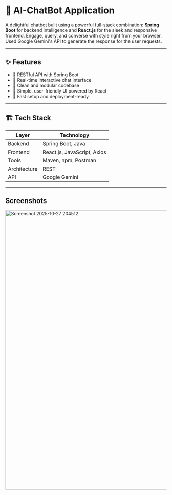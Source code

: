 


# 🤖 AI-ChatBot Application

A delightful chatbot built using a powerful full-stack combination: **Spring Boot** for backend intelligence and **React.js** for the sleek and responsive frontend. Engage, query, and converse with style right from your browser. Used Google Gemini's API to generate the response for the user requests.

---

## ✨ Features

- 🔌 RESTful API with Spring Boot
- 💬 Real-time interactive chat interface
- 🎯 Clean and modular codebase
- 🎨 Simple, user-friendly UI powered by React
- 🚀 Fast setup and deployment-ready

---

## 🏗️ Tech Stack

| Layer | Technology |
|------|------------|
| Backend | Spring Boot, Java |
| Frontend | React.js, JavaScript, Axios |
| Tools | Maven, npm, Postman |
| Architecture | REST |
|API| Google Gemini |

---

## Screenshots

<img width="1901" height="870" alt="Screenshot 2025-10-27 204512" src="https://github.com/user-attachments/assets/f77c7a99-5fdf-434d-9289-f133988f5df9" />




